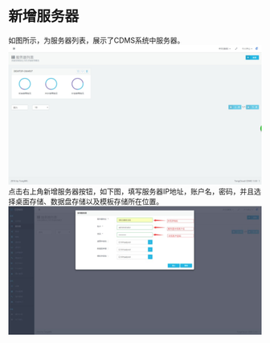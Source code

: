 # 新增服务器

如图所示，为服务器列表，展示了CDMS系统中服务器。![](/assets/服务器列表.jpg)点击右上角新增服务器按钮，如下图，填写服务器IP地址，账户名，密码，并且选择桌面存储、数据盘存储以及模板存储所在位置。![](/assets/新增服务器.jpg)

